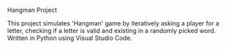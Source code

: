 Hangman Project

This project simulates 'Hangman' game by iteratively asking a player for a letter, checking if a letter is valid and existing in a randomly picked word. Written in Python using Visual Studio Code.
